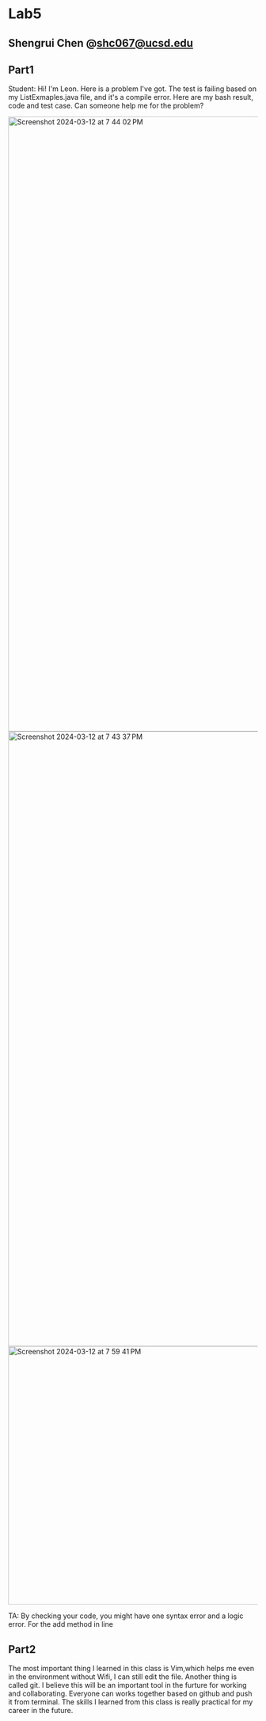# Lab5 
## Shengrui Chen @shc067@ucsd.edu

## Part1
Student: Hi! I'm Leon. Here is a problem I've got. The test is failing based on my ListExmaples.java file, and it's a compile error. Here are my bash result, code and test case. Can someone help me for the problem? 

<img width="1242" alt="Screenshot 2024-03-12 at 7 44 02 PM" src="https://github.com/LC0229/cse15l-lab-reports/assets/156004283/66ce9f76-91f1-4f4a-918c-83902fcb66d2">

<img width="1242" alt="Screenshot 2024-03-12 at 7 43 37 PM" src="https://github.com/LC0229/cse15l-lab-reports/assets/156004283/76757a7b-75d2-4dcb-bc92-8b7fcf91b628">

<img width="522" alt="Screenshot 2024-03-12 at 7 59 41 PM" src="https://github.com/LC0229/cse15l-lab-reports/assets/156004283/167581cf-a5d0-4dab-9821-93cabfa13779">

TA: By checking your code, you might have one syntax error and a logic error. For the add method in line 




## Part2
The most important thing I learned in this class is Vim,which helps me even in the environment without Wifi, I can still edit the file. Another thing is called git. I believe this will be an important 
tool in the furture for working and collaborating. Everyone can works together based on github and push it from terminal. The skills I learned from this class is really practical for my career in the future.
